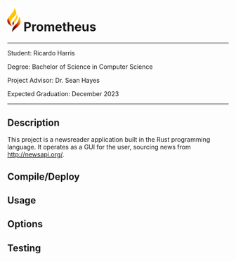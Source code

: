 
# <img src="./media/prometheus_logo.png" style="width:30px"> Prometheus
---

Student: Ricardo Harris

Degree: Bachelor of Science in Computer Science

Project Advisor: Dr. Sean Hayes

Expected Graduation: December 2023

---

## Description

This project is a newsreader application built in the Rust programming language. It operates as a GUI for the user, sourcing news from http://newsapi.org/.

## Compile/Deploy

## Usage

## Options

## Testing


